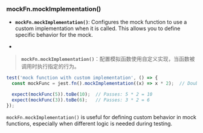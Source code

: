 ### mockFn.mockImplementation()

- **`mockFn.mockImplementation()`**: Configures the mock function to use a custom implementation when it is called. This allows you to define specific behavior for the mock.

- <audio src="C:\Users\10691\Downloads\- __`mockFn.moc.mp3"></audio>

> **`mockFn.mockImplementation()`**：配置模拟函数使用自定义实现，当函数被调用时执行指定的行为。
>
> <audio src="C:\Users\10691\Downloads\mockFn.mockImpl.mp3"></audio>

```js
test('mock function with custom implementation', () => {
  const mockFunc = jest.fn().mockImplementation((x) => x * 2);  // Doubles the input

  expect(mockFunc(5)).toBe(10);  // Passes: 5 * 2 = 10
  expect(mockFunc(3)).toBe(6);   // Passes: 3 * 2 = 6
});
```

`mockFn.mockImplementation()` is useful for defining custom behavior in mock functions, especially when different logic is needed during testing.

<audio src="C:\Users\10691\Downloads\`mockFn.mockImp.mp3"></audio>